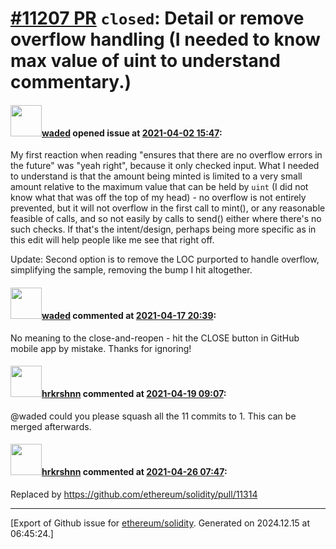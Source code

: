 # [\#11207 PR](https://github.com/ethereum/solidity/pull/11207) `closed`: Detail or remove overflow handling (I needed to know max value of uint to understand commentary.)

#### <img src="https://avatars.githubusercontent.com/u/1535656?u=27ac53f7f45f238ce100168c81e8cebdecd2868d&v=4" width="50">[waded](https://github.com/waded) opened issue at [2021-04-02 15:47](https://github.com/ethereum/solidity/pull/11207):

My first reaction when reading "ensures that there are no overflow errors in the future" was "yeah right", because it only checked input.  What I needed to understand is that the amount being minted is limited to a very small amount relative to the maximum value that can be held by `uint` (I did not know what that was off the top of my head) - no overflow is not entirely prevented, but it will not overflow in the first call to mint(), or any reasonable feasible of calls, and so not easily by calls to send() either where there's no such checks. If that's the intent/design, perhaps being more specific as in this edit will help people like me see that right off.

Update: Second option is to remove the LOC purported to handle overflow, simplifying the sample, removing the bump I hit altogether.

#### <img src="https://avatars.githubusercontent.com/u/1535656?u=27ac53f7f45f238ce100168c81e8cebdecd2868d&v=4" width="50">[waded](https://github.com/waded) commented at [2021-04-17 20:39](https://github.com/ethereum/solidity/pull/11207#issuecomment-821884240):

No meaning to the close-and-reopen - hit the CLOSE button in GitHub mobile app by mistake. Thanks for ignoring!

#### <img src="https://avatars.githubusercontent.com/u/13174375?u=52d702cb6bec53b561afa293cf9cd53ef7a63924&v=4" width="50">[hrkrshnn](https://github.com/hrkrshnn) commented at [2021-04-19 09:07](https://github.com/ethereum/solidity/pull/11207#issuecomment-822306470):

@waded could you please squash all the 11 commits to 1. This can be merged afterwards.

#### <img src="https://avatars.githubusercontent.com/u/13174375?u=52d702cb6bec53b561afa293cf9cd53ef7a63924&v=4" width="50">[hrkrshnn](https://github.com/hrkrshnn) commented at [2021-04-26 07:47](https://github.com/ethereum/solidity/pull/11207#issuecomment-826595296):

Replaced by https://github.com/ethereum/solidity/pull/11314


-------------------------------------------------------------------------------



[Export of Github issue for [ethereum/solidity](https://github.com/ethereum/solidity). Generated on 2024.12.15 at 06:45:24.]
